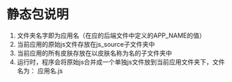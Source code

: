 # 静态包说明

1. 文件夹名字即为应用名（在应的后端文件中定义的APP_NAME的值）
2. 当前应用的原始js文件存放在js_source子文件夹中
3. 当前应用的所有皮肤存放在以皮肤名称为名的子文件夹中
4. 运行时，程序会将原始js合并成一个单独js文件放到当前应用文件夹下，文件名为： 应用名.js